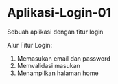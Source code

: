 # Aplikasi-Login-01
Sebuah aplikasi dengan fitur login

Alur Fitur Login:
1. Memasukan email dan password
2. Memvalidasi masukan
3. Menampilkan halaman home
